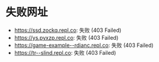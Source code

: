 # 失败网址
- https://ssd.zockq.repl.co: 失败 (403
Failed)
- https://ys.pyxzp.repl.co: 失败 (403
Failed)
- https://game-example--rdianc.repl.co: 失败 (403
Failed)
- https://tr--slind.repl.co: 失败 (403
Failed)
